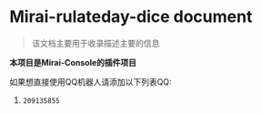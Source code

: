 # Mirai-rulateday-dice document 

> 该文档主要用于收录描述主要的信息

**本项目是Mirai-Console的插件项目**


如果想直接使用QQ机器人请添加以下列表QQ:
1. `209135855` 
